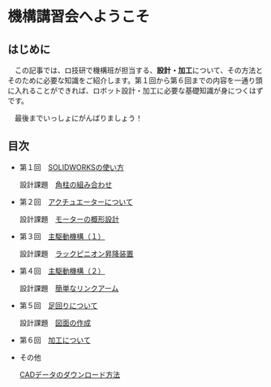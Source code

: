 # 機構講習会へようこそ
## はじめに
　この記事では、ロ技研で機構班が担当する、**設計・加工**について、その方法とそのために必要な知識をご紹介します。第１回から第６回までの内容を一通り頭に入れることができれば、ロボット設計・加工に必要な基礎知識が身につくはずです。

　最後までいっしょにがんばりましょう！


## 目次
- 第１回　[SOLIDWORKSの使い方](Lecture1_SOLIDWORKSintro.md)

    設計課題　[角柱の組み合わせ](exercise_1.md)

- 第２回　[アクチュエーターについて]()

    設計課題　[モーターの概形設計](exercise_2.md)

- 第３回　[主駆動機構（１）](main-mecha_1.md)

    設計課題　[ラックピニオン昇降装置](exercise_3.md)

- 第４回　[主駆動機構（２）](main-mecha_2.md)

    設計課題　[簡単なリンクアーム](exercise_4.md)

- 第５回　[足回りについて]()

    設計課題　[図面の作成](exercise_5.md)

- 第６回　[加工について]()

- その他

    [CADデータのダウンロード方法](download_cad.md)